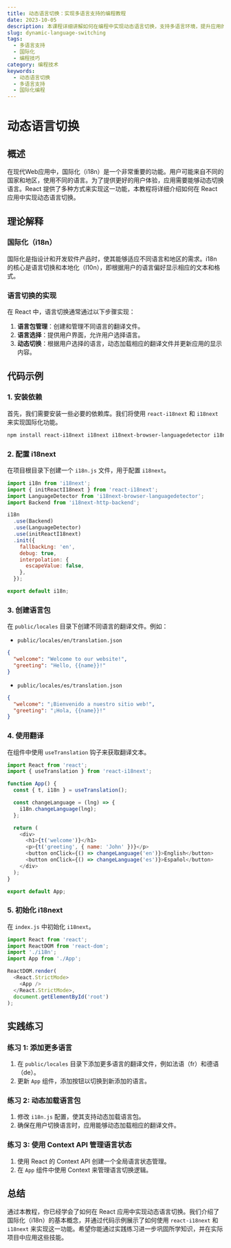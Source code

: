 ```yaml
---
title: 动态语言切换：实现多语言支持的编程教程
date: 2023-10-05
description: 本课程详细讲解如何在编程中实现动态语言切换，支持多语言环境，提升应用的国际化能力。
slug: dynamic-language-switching
tags:
  - 多语言支持
  - 国际化
  - 编程技巧
category: 编程技术
keywords:
  - 动态语言切换
  - 多语言支持
  - 国际化编程
---
```


# 动态语言切换

## 概述

在现代Web应用中，国际化（i18n）是一个非常重要的功能。用户可能来自不同的国家和地区，使用不同的语言。为了提供更好的用户体验，应用需要能够动态切换语言。React 提供了多种方式来实现这一功能，本教程将详细介绍如何在 React 应用中实现动态语言切换。

## 理论解释

### 国际化（i18n）

国际化是指设计和开发软件产品时，使其能够适应不同语言和地区的需求。i18n 的核心是语言切换和本地化（l10n），即根据用户的语言偏好显示相应的文本和格式。

### 语言切换的实现

在 React 中，语言切换通常通过以下步骤实现：

1. **语言包管理**：创建和管理不同语言的翻译文件。
2. **语言选择**：提供用户界面，允许用户选择语言。
3. **动态切换**：根据用户选择的语言，动态加载相应的翻译文件并更新应用的显示内容。

## 代码示例

### 1. 安装依赖

首先，我们需要安装一些必要的依赖库。我们将使用 `react-i18next` 和 `i18next` 来实现国际化功能。

```bash
npm install react-i18next i18next i18next-browser-languagedetector i18next-http-backend
```

### 2. 配置 i18next

在项目根目录下创建一个 `i18n.js` 文件，用于配置 `i18next`。

```javascript
import i18n from 'i18next';
import { initReactI18next } from 'react-i18next';
import LanguageDetector from 'i18next-browser-languagedetector';
import Backend from 'i18next-http-backend';

i18n
  .use(Backend)
  .use(LanguageDetector)
  .use(initReactI18next)
  .init({
    fallbackLng: 'en',
    debug: true,
    interpolation: {
      escapeValue: false,
    },
  });

export default i18n;
```

### 3. 创建语言包

在 `public/locales` 目录下创建不同语言的翻译文件。例如：

- `public/locales/en/translation.json`

```json
{
  "welcome": "Welcome to our website!",
  "greeting": "Hello, {{name}}!"
}
```

- `public/locales/es/translation.json`

```json
{
  "welcome": "¡Bienvenido a nuestro sitio web!",
  "greeting": "¡Hola, {{name}}!"
}
```

### 4. 使用翻译

在组件中使用 `useTranslation` 钩子来获取翻译文本。

```javascript
import React from 'react';
import { useTranslation } from 'react-i18next';

function App() {
  const { t, i18n } = useTranslation();

  const changeLanguage = (lng) => {
    i18n.changeLanguage(lng);
  };

  return (
    <div>
      <h1>{t('welcome')}</h1>
      <p>{t('greeting', { name: 'John' })}</p>
      <button onClick={() => changeLanguage('en')}>English</button>
      <button onClick={() => changeLanguage('es')}>Español</button>
    </div>
  );
}

export default App;
```

### 5. 初始化 i18next

在 `index.js` 中初始化 `i18next`。

```javascript
import React from 'react';
import ReactDOM from 'react-dom';
import './i18n';
import App from './App';

ReactDOM.render(
  <React.StrictMode>
    <App />
  </React.StrictMode>,
  document.getElementById('root')
);
```

## 实践练习

### 练习 1: 添加更多语言

1. 在 `public/locales` 目录下添加更多语言的翻译文件，例如法语（fr）和德语（de）。
2. 更新 `App` 组件，添加按钮以切换到新添加的语言。

### 练习 2: 动态加载语言包

1. 修改 `i18n.js` 配置，使其支持动态加载语言包。
2. 确保在用户切换语言时，应用能够动态加载相应的翻译文件。

### 练习 3: 使用 Context API 管理语言状态

1. 使用 React 的 Context API 创建一个全局语言状态管理。
2. 在 `App` 组件中使用 Context 来管理语言切换逻辑。

## 总结

通过本教程，你已经学会了如何在 React 应用中实现动态语言切换。我们介绍了国际化（i18n）的基本概念，并通过代码示例展示了如何使用 `react-i18next` 和 `i18next` 来实现这一功能。希望你能通过实践练习进一步巩固所学知识，并在实际项目中应用这些技能。